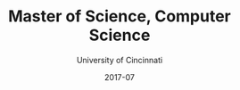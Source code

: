 ---
title: Master of Science, Computer Science
subtitle: University of Cincinnati
description: MS Description
date: 2017-07
dateformat: MonthYear
---